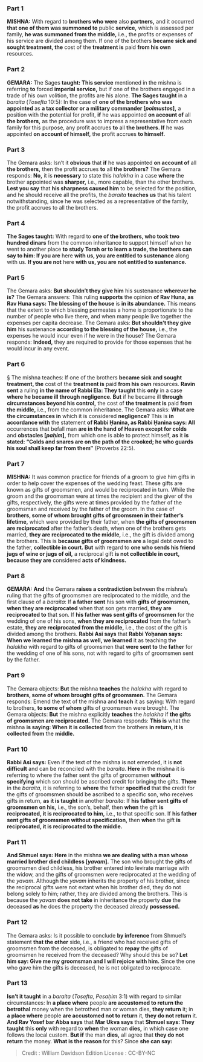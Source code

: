 
### Part 1
<strong>MISHNA:</strong> With regard to <b>brothers who were</b> also <b>partners,</b> and it occurred <b>that one of them was summoned to</b> public <b>service,</b> which is assessed per family, <b>he was summoned from the middle,</b> i.e., the profits or expenses of his service are divided among them. If one of the brothers <b>became sick and sought treatment, the</b> cost of the <b>treatment is</b> paid <b>from his own</b> resources.

### Part 2
<strong>GEMARA:</strong> The Sages <b>taught: This service</b> mentioned in the mishna is referring <b>to</b> forced <b>imperial service,</b> but if one of the brothers engaged in a trade of his own volition, the profits are his alone. <b>The Sages taught</b> in a <i>baraita</i> (<i>Tosefta</i> 10:5): In the case of <b>one of the brothers who was appointed</b> as <b>a tax collector or a military commander [<i>polmustos</i>],</b> a position with the potential for profit, <b>if</b> he was appointed <b>on account of</b> all <b>the brothers,</b> as the procedure was to impress a representative from each family for this purpose, any profit accrues <b>to</b> all <b>the brothers. If</b> he was appointed <b>on account of himself,</b> the profit accrues <b>to himself.</b>

### Part 3
The Gemara asks: Isn’t it <b>obvious</b> that <b>if</b> he was appointed <b>on account of</b> all <b>the brothers,</b> then the profit accrues <b>to</b> all <b>the brothers?</b> The Gemara responds: <b>No,</b> it is <b>necessary</b> to state this <i>halakha</i> in a case <b>where</b> the brother appointed was <b>sharper,</b> i.e., more capable, than the other brothers. <b>Lest you say</b> that <b>his sharpness caused him</b> to be selected for the position, and he should receive all the profits, the <i>baraita</i> <b>teaches us</b> that his talent notwithstanding, since he was selected as a representative of the family, the profit accrues to all the brothers.

### Part 4
<b>The Sages taught:</b> With regard to <b>one of the brothers, who took two hundred dinars</b> from the common inheritance to support himself when he went to another place <b>to study Torah or to learn a trade, the brothers can say to him: If you are</b> here <b>with us, you are entitled to sustenance</b> along with us. <b>If you are not</b> here <b>with us, you are not entitled to sustenance.</b>

### Part 5
The Gemara asks: <b>But shouldn’t they give him</b> his sustenance <b>wherever he is?</b> The Gemara answers: This ruling <b>supports</b> the opinion <b>of Rav Huna, as Rav Huna says: The blessing of the house</b> is <b>in its abundance.</b> This means that the extent to which blessing permeates a home is proportionate to the number of people who live there, and when many people live together the expenses per capita decrease. The Gemara asks: <b>But shouldn’t they give him</b> his sustenance <b>according to the blessing of the house,</b> i.e., the expenses he would incur even if he were in the house? The Gemara responds: <b>Indeed,</b> they are required to provide for those expenses that he would incur in any event.

### Part 6
§ The mishna teaches: If one of the brothers <b>became sick and sought treatment, the</b> cost of the <b>treatment is</b> paid <b>from his own</b> resources. <b>Ravin sent</b> a ruling <b>in the name of Rabbi Ela: They taught</b> this <b>only</b> in a case <b>where he became ill through negligence. But</b> if he became ill <b>through circumstances beyond his control,</b> the cost of <b>the treatment is</b> paid <b>from the middle,</b> i.e., from the common inheritance. The Gemara asks: <b>What are the circumstances in</b> which it is considered <b>negligence?</b> This is <b>in accordance with</b> the statement <b>of Rabbi Ḥanina, as Rabbi Ḥanina says: All</b> occurrences that befall man <b>are in the hand of Heaven except for colds</b> and <b>obstacles [<i>paḥim</i>],</b> from which one is able to protect himself, <b>as</b> it <b>is stated: “Colds and snares are on the path of the crooked; he who guards his soul shall keep far from them”</b> (Proverbs 22:5).

### Part 7
<strong>MISHNA:</strong> It was common practice for friends of a groom to give him gifts in order to help cover the expenses of the wedding feast. These gifts are known as gifts of groomsmen, and would be reciprocated in turn. While the groom and the groomsman were at times the recipient and the giver of the gifts, respectively, the gifts were at times provided by the father of the groomsman and received by the father of the groom. In the case of <b>brothers, some of whom brought gifts of groomsmen in their father’s lifetime,</b> which were provided by their father, when <b>the gifts of groomsmen are reciprocated</b> after the father’s death, when one of the brothers gets married, <b>they are reciprocated to the middle,</b> i.e., the gift is divided among the brothers. This is <b>because gifts of groomsmen are</b> a legal debt owed to the father, <b>collectible in court. But</b> with regard to <b>one who sends his friend jugs of wine or jugs of oil,</b> a reciprocal gift <b>is not collectible in court, because they are</b> considered <b>acts of kindness.</b>

### Part 8
<strong>GEMARA:</strong> <b>And</b> the Gemara <b>raises a contradiction</b> between the mishna’s ruling that the gifts of groomsmen are reciprocated to the middle, and the first clause of a <i>baraita</i>: If <b>a father sent</b> his son with <b>gifts of groomsmen, when they are reciprocated</b> when that son gets married, <b>they are reciprocated to</b> that son. If <b>his father was sent gifts of groomsmen</b> for the wedding of one of his sons, <b>when they are reciprocated</b> from the father’s estate, <b>they are reciprocated from the middle,</b> i.e., the cost of the gift is divided among the brothers. <b>Rabbi Asi says</b> that <b>Rabbi Yoḥanan says: When we learned the mishna as well, we learned</b> it as teaching the <i>halakha</i> with regard to gifts of groomsmen that <b>were sent to</b> the <b>father</b> for the wedding of one of his sons, not with regard to gifts of groomsmen sent by the father.

### Part 9
The Gemara objects: <b>But</b> the mishna <b>teaches</b> the <i>halakha</i> with regard to <b>brothers, some of whom brought gifts of groomsmen.</b> The Gemara responds: Emend the text of the mishna and <b>teach</b> it as saying: With regard to brothers, <b>to some of whom</b> gifts of groomsmen were brought. The Gemara objects: <b>But</b> the mishna explicitly <b>teaches</b> the <i>halakha</i> if <b>the gifts of groomsmen are reciprocated.</b> The Gemara responds: <b>This is</b> what the mishna <b>is saying: When it is collected</b> from the brothers <b>in return, it is collected from</b> the <b>middle.</b>

### Part 10
<b>Rabbi Asi says:</b> Even if the text of the mishna is not emended, it is <b>not difficult</b> and can be reconciled with the <i>baraita</i>. <b>Here</b> in the mishna it is referring to where the father sent the gifts of groomsmen <b>without specifying</b> which son should be ascribed credit for bringing the gifts. <b>There</b> in the <i>baraita</i>, it is referring to <b>where</b> the father <b>specified</b> that the credit for the gifts of groomsmen should be ascribed to a specific son, who receives gifts in return, <b>as it is taught</b> in another <i>baraita</i>: If <b>his father sent gifts of groomsmen on his,</b> i.e., the son’s, behalf, then <b>when</b> the gift <b>is reciprocated, it is reciprocated to him,</b> i.e., to that specific son. If <b>his father sent gifts of groomsmen without specification,</b> then <b>when</b> the gift <b>is reciprocated, it is reciprocated to the middle.</b>

### Part 11
<b>And Shmuel says: Here</b> in the mishna <b>we are dealing with a man whose married brother died childless [<i>yavam</i>].</b> The son who brought the gifts of groomsmen died childless, his brother entered into levirate marriage with the widow, and the gifts of groomsmen were reciprocated at the wedding of the <i>yavam</i>. Although the <i>yavam</i> inherits the property of his brother, since the reciprocal gifts were not extant when his brother died, they do not belong solely to him; rather, they are divided among the brothers. This is because the <i>yavam</i> <b>does not take</b> in inheritance the property <b>due</b> the deceased <b>as</b> he does the property the deceased already <b>possessed.</b>

### Part 12
The Gemara asks: Is it possible to conclude <b>by inference</b> from Shmuel’s statement <b>that the other</b> side, i.e., a friend who had received gifts of groomsmen from the deceased, is obligated to <b>repay</b> the gifts of groomsmen he received from the deceased? Why should this be so? <b>Let him say: Give me my groomsman and I will rejoice with him.</b> Since the one who gave him the gifts is deceased, he is not obligated to reciprocate.

### Part 13
<b>Isn’t it taught</b> in a <i>baraita</i> (<i>Tosefta</i>, <i>Pesaḥim</i> 3:1) with regard to similar circumstances: In <b>a place where</b> people <b>are accustomed to return the betrothal</b> money when the betrothed man or woman dies, <b>they return</b> it; in <b>a place where</b> people <b>are accustomed not to return</b> it, <b>they do not return</b> it. <b>And Rav Yosef bar Abba says</b> that <b>Mar Ukva says</b> that <b>Shmuel says: They taught</b> this <b>only</b> with regard to <b>when</b> the woman <b>dies,</b> in which case one follows the local custom. <b>But if</b> the man <b>dies,</b> all agree that <b>they do not return</b> the money. <b>What is the reason</b> for this? Since <b>she can say:</b>

>Credit : William Davidson Edition
>License : CC-BY-NC